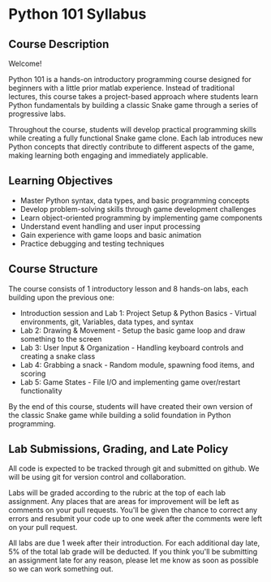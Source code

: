 # Python 101 Syllabus

## Course Description
Welcome!

Python 101 is a hands-on introductory programming course designed for beginners with a little prior matlab experience. Instead of traditional lectures, this course takes a project-based approach where students learn Python fundamentals by building a classic Snake game through a series of progressive labs.

Throughout the course, students will develop practical programming skills while creating a fully functional Snake game clone. Each lab introduces new Python concepts that directly contribute to different aspects of the game, making learning both engaging and immediately applicable.

## Learning Objectives

- Master Python syntax, data types, and basic programming concepts
- Develop problem-solving skills through game development challenges
- Learn object-oriented programming by implementing game components
- Understand event handling and user input processing
- Gain experience with game loops and basic animation
- Practice debugging and testing techniques

## Course Structure

The course consists of 1 introductory lesson and 8 hands-on labs, each building upon the previous one:

- Introduction session and Lab 1: Project Setup & Python Basics - Virtual environments, git, Variables, data types, and syntax
- Lab 2: Drawing & Movement - Setup the basic game loop and draw something to the screen
- Lab 3: User Input & Organization - Handling keyboard controls and creating a snake class
- Lab 4: Grabbing a snack - Random module, spawning food items, and scoring
- Lab 5: Game States - File I/O and implementing game over/restart functionality

By the end of this course, students will have created their own version of the classic Snake game while building a solid foundation in Python programming.

## Lab Submissions, Grading, and Late Policy

All code is expected to be tracked through git and submitted on github. We will be using git for version control and collaboration.

Labs will be graded according to the rubric at the top of each lab assignment. Any places that are areas for improvement will be left as comments on your pull requests. You'll be given the chance to correct any errors and resubmit your code up to one week after the comments were left on your pull request.

All labs are due 1 week after their introduction. For each additional day late, 5% of the total lab grade will be deducted. If you think you'll be submitting an assignment late for any reason, please let me know as soon as possible so we can work something out.
